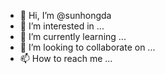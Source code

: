 - 👋 Hi, I’m @sunhongda
- 👀 I’m interested in ...
- 🌱 I’m currently learning ...
- 💞️ I’m looking to collaborate on ...
- 📫 How to reach me ...

<!---
sunhongda/sunhongda is a ✨ special ✨ repository because its `README.md` (this file) appears on your GitHub profile.
You can click the Preview link to take a look at your changes.
--->
